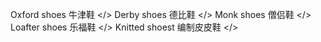 Oxford shoes
牛津鞋
</>
Derby shoes
德比鞋
</>
Monk shoes
僧侣鞋
</>
Loafter shoes
乐福鞋
</>
Knitted shoest
编制皮皮鞋
</>
